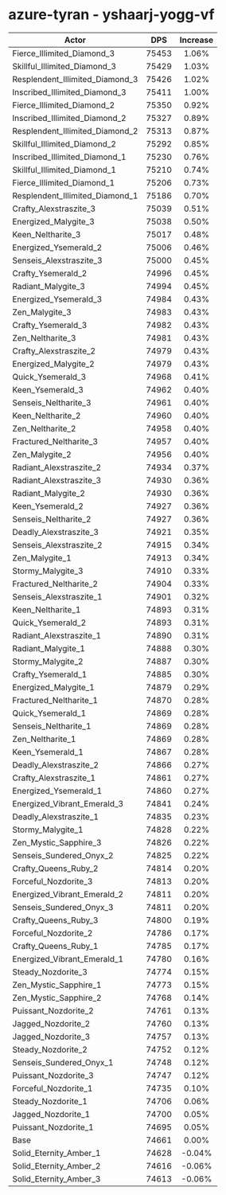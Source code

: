# azure-tyran - yshaarj-yogg-vf
| Actor | DPS | Increase |
|---|:---:|:---:|
|Fierce_Illimited_Diamond_3|75453|1.06%|
|Skillful_Illimited_Diamond_3|75429|1.03%|
|Resplendent_Illimited_Diamond_3|75426|1.02%|
|Inscribed_Illimited_Diamond_3|75411|1.00%|
|Fierce_Illimited_Diamond_2|75350|0.92%|
|Inscribed_Illimited_Diamond_2|75327|0.89%|
|Resplendent_Illimited_Diamond_2|75313|0.87%|
|Skillful_Illimited_Diamond_2|75292|0.85%|
|Inscribed_Illimited_Diamond_1|75230|0.76%|
|Skillful_Illimited_Diamond_1|75210|0.74%|
|Fierce_Illimited_Diamond_1|75206|0.73%|
|Resplendent_Illimited_Diamond_1|75186|0.70%|
|Crafty_Alexstraszite_3|75039|0.51%|
|Energized_Malygite_3|75038|0.50%|
|Keen_Neltharite_3|75017|0.48%|
|Energized_Ysemerald_2|75006|0.46%|
|Senseis_Alexstraszite_3|75000|0.45%|
|Crafty_Ysemerald_2|74996|0.45%|
|Radiant_Malygite_3|74994|0.45%|
|Energized_Ysemerald_3|74984|0.43%|
|Zen_Malygite_3|74983|0.43%|
|Crafty_Ysemerald_3|74982|0.43%|
|Zen_Neltharite_3|74981|0.43%|
|Crafty_Alexstraszite_2|74979|0.43%|
|Energized_Malygite_2|74979|0.43%|
|Quick_Ysemerald_3|74968|0.41%|
|Keen_Ysemerald_3|74962|0.40%|
|Senseis_Neltharite_3|74961|0.40%|
|Keen_Neltharite_2|74960|0.40%|
|Zen_Neltharite_2|74958|0.40%|
|Fractured_Neltharite_3|74957|0.40%|
|Zen_Malygite_2|74956|0.40%|
|Radiant_Alexstraszite_2|74934|0.37%|
|Radiant_Alexstraszite_3|74930|0.36%|
|Radiant_Malygite_2|74930|0.36%|
|Keen_Ysemerald_2|74927|0.36%|
|Senseis_Neltharite_2|74927|0.36%|
|Deadly_Alexstraszite_3|74921|0.35%|
|Senseis_Alexstraszite_2|74915|0.34%|
|Zen_Malygite_1|74913|0.34%|
|Stormy_Malygite_3|74910|0.33%|
|Fractured_Neltharite_2|74904|0.33%|
|Senseis_Alexstraszite_1|74901|0.32%|
|Keen_Neltharite_1|74893|0.31%|
|Quick_Ysemerald_2|74893|0.31%|
|Radiant_Alexstraszite_1|74890|0.31%|
|Radiant_Malygite_1|74888|0.30%|
|Stormy_Malygite_2|74887|0.30%|
|Crafty_Ysemerald_1|74885|0.30%|
|Energized_Malygite_1|74879|0.29%|
|Fractured_Neltharite_1|74870|0.28%|
|Quick_Ysemerald_1|74869|0.28%|
|Senseis_Neltharite_1|74869|0.28%|
|Zen_Neltharite_1|74869|0.28%|
|Keen_Ysemerald_1|74867|0.28%|
|Deadly_Alexstraszite_2|74866|0.27%|
|Crafty_Alexstraszite_1|74861|0.27%|
|Energized_Ysemerald_1|74860|0.27%|
|Energized_Vibrant_Emerald_3|74841|0.24%|
|Deadly_Alexstraszite_1|74835|0.23%|
|Stormy_Malygite_1|74828|0.22%|
|Zen_Mystic_Sapphire_3|74826|0.22%|
|Senseis_Sundered_Onyx_2|74825|0.22%|
|Crafty_Queens_Ruby_2|74814|0.20%|
|Forceful_Nozdorite_3|74813|0.20%|
|Energized_Vibrant_Emerald_2|74811|0.20%|
|Senseis_Sundered_Onyx_3|74811|0.20%|
|Crafty_Queens_Ruby_3|74800|0.19%|
|Forceful_Nozdorite_2|74786|0.17%|
|Crafty_Queens_Ruby_1|74785|0.17%|
|Energized_Vibrant_Emerald_1|74780|0.16%|
|Steady_Nozdorite_3|74774|0.15%|
|Zen_Mystic_Sapphire_1|74773|0.15%|
|Zen_Mystic_Sapphire_2|74768|0.14%|
|Puissant_Nozdorite_2|74761|0.13%|
|Jagged_Nozdorite_2|74760|0.13%|
|Jagged_Nozdorite_3|74757|0.13%|
|Steady_Nozdorite_2|74752|0.12%|
|Senseis_Sundered_Onyx_1|74748|0.12%|
|Puissant_Nozdorite_3|74747|0.12%|
|Forceful_Nozdorite_1|74735|0.10%|
|Steady_Nozdorite_1|74706|0.06%|
|Jagged_Nozdorite_1|74700|0.05%|
|Puissant_Nozdorite_1|74695|0.05%|
|Base|74661|0.00%|
|Solid_Eternity_Amber_1|74628|-0.04%|
|Solid_Eternity_Amber_2|74616|-0.06%|
|Solid_Eternity_Amber_3|74613|-0.06%|

